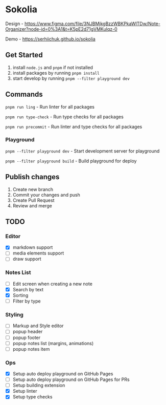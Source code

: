 # Sokolia

Design - https://www.figma.com/file/3NJBMjkgBzzWBKPkaWlTDw/Note-Organizer?node-id=0%3A1&t=K5pE2d71gVMKulqz-0

Demo - https://serhiichuk.github.io/sokolia

## Get Started 

1. install `node.js` and `pnpm` if not installed
2. install packages by running `pnpm install`
3. start develop by running `pnpm --filter playground dev`

## Commands

`pnpm run ling` - Run linter for all packages

`pnpm run type-check` - Run type checks for all packages

`pnpm run precommit` - Run linter and type checks for all packages

### Playground

`pnpm --filter playground dev` - Start development server for playground

`pnpm --filter playground build` - Build playground for deploy

## Publish changes

1. Create new branch
2. Commit your changes and push
3. Create Pull Request
4. Review and merge

## TODO

### Editor

- [x] markdown support
- [ ] media elements support
- [ ] draw support

### Notes List

- [ ] Edit screen when creating a new note
- [x] Search by text
- [x] Sorting
- [ ] Filter by type

### Styling

- [ ] Markup and Style editor
- [ ] popup header
- [ ] popup footer
- [ ] popup notes list (margins, animations)
- [ ] popup notes item

### Ops

- [x] Setup auto deploy playground on GitHub Pages 
- [ ] Setup auto deploy playground on GitHub Pages for PRs
- [ ] Setup building extension
- [x] Setup linter
- [x] Setup type checks
